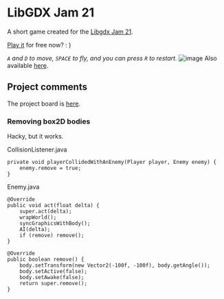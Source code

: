 # LibGDX Jam 21
A short game created for the [Libgdx Jam 21](https://itch.io/jam/libgdx-jam-21).

[Play it](https://sandramoen.itch.io/pig-joust) for free now? : )

_`A` and `D` to move, `SPACE` to fly, and you can press `R` to restart._
![image](https://user-images.githubusercontent.com/4059636/175490318-9707b11f-4f3a-41da-b553-fd34a60ddc2f.png)
Also available [here](https://slideshow776.github.io/LibGDX-Jam-21/).

## Project comments
The project board is [here](https://github.com/Slideshow776/LibGDX-Jam-21/projects/1).

### Removing box2D bodies
Hacky, but it works.

CollisionListener.java
```
private void playerCollidedWithAnEnemy(Player player, Enemy enemy) {
    enemy.remove = true;
}
```

Enemy.java
```
@Override
public void act(float delta) {
    super.act(delta);
    wrapWorld();
    syncGraphicsWithBody();
    AI(delta);
    if (remove) remove();
}

@Override
public boolean remove() {
    body.setTransform(new Vector2(-100f, -100f), body.getAngle());
    body.setActive(false);
    body.setAwake(false);
    return super.remove();
}
```
